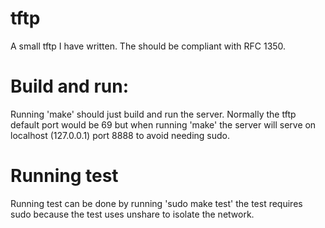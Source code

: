 # tftp
A small tftp I have written. The should be compliant with RFC 1350.

# Build and run:
Running 'make' should just build and run the server. Normally the tftp default port would be 69 but when running 'make' the server will serve on localhost (127.0.0.1) port 8888 to avoid needing sudo.

# Running test
Running test can be done by running 'sudo make test' the test requires sudo because the test uses unshare to isolate the network.
